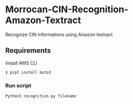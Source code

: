 # Morrocan-CIN-Recognition-Amazon-Textract
Recognize CIN Informations using Amazon textract

## Requirements
Install AWS CLI
```bash
$ pip3 install boto3
```
### Run script
```bash
Python3 recognition.py filename
```
